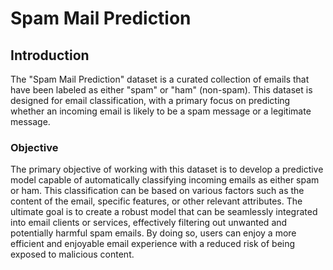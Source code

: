 # Spam Mail Prediction

## Introduction

The "Spam Mail Prediction" dataset is a curated collection of emails that have been labeled as either "spam" or "ham" (non-spam). This dataset is designed for email classification, with a primary focus on predicting whether an incoming email is likely to be a spam message or a legitimate message.

### Objective

The primary objective of working with this dataset is to develop a predictive model capable of automatically classifying incoming emails as either spam or ham. This classification can be based on various factors such as the content of the email, specific features, or other relevant attributes. The ultimate goal is to create a robust model that can be seamlessly integrated into email clients or services, effectively filtering out unwanted and potentially harmful spam emails. By doing so, users can enjoy a more efficient and enjoyable email experience with a reduced risk of being exposed to malicious content.





